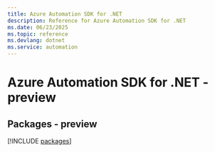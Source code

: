 ```yaml
---
title: Azure Automation SDK for .NET
description: Reference for Azure Automation SDK for .NET
ms.date: 06/23/2025
ms.topic: reference
ms.devlang: dotnet
ms.service: automation
---
```

# Azure Automation SDK for .NET - preview
## Packages - preview
[!INCLUDE [packages](automation-index.md)]